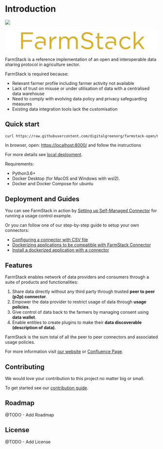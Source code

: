 # Introduction

![](https://github.com/digitalgreenorg/farmstack-open/actions/workflows/example_uc.yml/badge.svg)

![](docs/.gitbook/assets/farmstack_horizontal_color_transparent-bg.png)

FarmStack is a reference implementation of an open and interoperable data sharing protocol in agriculture sector.

FarmStack is required because:

* Relevant farmer profile including farmer activity not available
* Lack of trust on misuse or under utilisation of data with a centralised data warehouse
* Need to comply with evolving data policy and privacy safeguarding measures
* Existing data integration tools lack the customisation

## Quick start

```bash
curl https://raw.githubusercontent.com/digitalgreenorg/farmstack-open/main/scripts/install.sh > fs-install.sh && bash fs-install.sh
```

In browser, open: [https://localhost:8000/](https://localhost:8000/) and follow the instructions

For more details see [local deployment](docs/deploying-farmstack/local-deployment.md).

Requirements:

* Python3.6+
* Docker Desktop \(for MacOS and Windows with wsl2\).
* Docker and Docker Compose for ubuntu

## Deployment and Guides

You can see FarmStack in action by [Setting up Self-Managed Connector](docs/deploying-farmstack/setting-up-self-managed-connectors.md) for running a usage control example.

Or you can follow one of our step-by-step guide to setup your own connectors:

* [Configuring a connector with CSV file](docs/operation-guides/creating-a-connector-with-csv.md) 
* [Dockerizing applications to be compatible with FarmStack Connector](docs/operation-guides/dockerization/)
* [Install a dockerized application with a connector](docs/operation-guides/install-a-nodejs-application-with-connector.md)

## Features

FarmStack enables network of data providers and consumers through a suite of products and functionalities:

1. Share data directly without any third party through trusted **peer to peer \(p2p\) connector**.
2. Empower the data provider to restrict usage of data through **usage policies**.
3. Give control of data back to the farmers by managing consent using **data wallet**.
4. Enable entities to create plugins to make their **data discoverable \(description of data\)**.

FarmStack is the sum total of all the peer to peer connectors and associated usage policies.

For more information visit [our website](https://www.farmstack.co) or [Confluence Page](https://digitalgreenorg.atlassian.net/wiki/spaces/FS/overview).

## Contributing

We would love your contribution to this project no matter big or small.

To get started see our [contribution guide](docs/contributing-to-farmstack.md).

## Roadmap

@TODO - Add Roadmap

## License

@TODO - Add License

